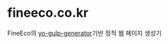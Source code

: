 # fineeco.co.kr
FineEco의 [yo-gulp-generator](https://github.com/yeoman/generator-gulp-webapp)기반 정적 웹 페이지 생성기
